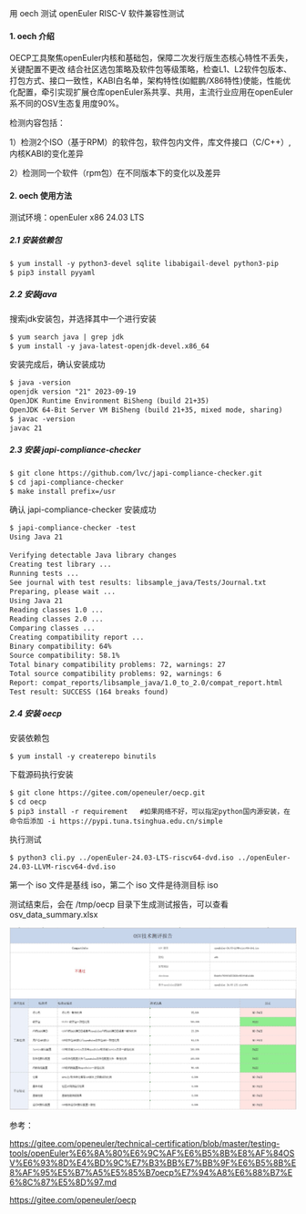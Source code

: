 用 oech 测试 openEuler RISC-V 软件兼容性测试

#### 1. oech 介绍

OECP工具聚焦openEuler内核和基础包，保障二次发行版生态核心特性不丢失，关键配置不更改 结合社区选包策略及软件包等级策略，检查L1、L2软件包版本、打包方式、接口一致性，KABI白名单，架构特性(如鲲鹏/X86特性)使能，性能优化配置，牵引实现扩展仓库openEuler系共享、共用，主流行业应用在openEuler系不同的OSV生态复用度90%。

检测内容包括：

1）检测2个ISO（基于RPM）的软件包，软件包内文件，库文件接口（C/C++）,内核KABI的变化差异

2）检测同一个软件（rpm包）在不同版本下的变化以及差异

#### 2. oech 使用方法

测试环境：openEuler x86 24.03 LTS

 ##### 2.1 安装依赖包

````
$ yum install -y python3-devel sqlite libabigail-devel python3-pip
$ pip3 install pyyaml
````

##### 2.2 安装java

搜索jdk安装包，并选择其中一个进行安装

````
$ yum search java | grep jdk
$ yum install -y java-latest-openjdk-devel.x86_64
````

安装完成后，确认安装成功

````
$ java -version
openjdk version "21" 2023-09-19
OpenJDK Runtime Environment BiSheng (build 21+35)
OpenJDK 64-Bit Server VM BiSheng (build 21+35, mixed mode, sharing)
$ javac -version
javac 21
````

##### 2.3 安装 japi-compliance-checker

````
$ git clone https://github.com/lvc/japi-compliance-checker.git
$ cd japi-compliance-checker
$ make install prefix=/usr
````

确认 japi-compliance-checker 安装成功

````
$ japi-compliance-checker -test
Using Java 21

Verifying detectable Java library changes
Creating test library ...
Running tests ...
See journal with test results: libsample_java/Tests/Journal.txt
Preparing, please wait ...
Using Java 21
Reading classes 1.0 ...
Reading classes 2.0 ...
Comparing classes ...
Creating compatibility report ...
Binary compatibility: 64%
Source compatibility: 58.1%
Total binary compatibility problems: 72, warnings: 27
Total source compatibility problems: 92, warnings: 6
Report: compat_reports/libsample_java/1.0_to_2.0/compat_report.html
Test result: SUCCESS (164 breaks found)
````

##### 2.4 安装 oecp

安装依赖包

````
$ yum install -y createrepo binutils
````

下载源码执行安装

````
$ git clone https://gitee.com/openeuler/oecp.git
$ cd oecp
$ pip3 install -r requirement   #如果网络不好，可以指定python国内源安装，在命令后添加 -i https://pypi.tuna.tsinghua.edu.cn/simple
````

执行测试

````
$ python3 cli.py ../openEuler-24.03-LTS-riscv64-dvd.iso ../openEuler-24.03-LLVM-riscv64-dvd.iso
````

第一个 iso 文件是基线 iso，第二个 iso 文件是待测目标 iso

测试结束后，会在 /tmp/oecp 目录下生成测试报告，可以查看 osv_data_summary.xlsx

![osv_data_summary](./osv_data_summary.jpg)



参考：

https://gitee.com/openeuler/technical-certification/blob/master/testing-tools/openEuler%E6%8A%80%E6%9C%AF%E6%B5%8B%E8%AF%84OSV%E6%93%8D%E4%BD%9C%E7%B3%BB%E7%BB%9F%E6%B5%8B%E8%AF%95%E5%B7%A5%E5%85%B7oecp%E7%94%A8%E6%88%B7%E6%8C%87%E5%8D%97.md

https://gitee.com/openeuler/oecp